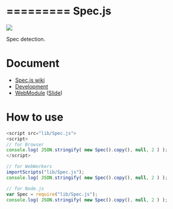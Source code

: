 =========
Spec.js
=========

![](https://travis-ci.org/uupaa/Spec.js.png)

Spec detection.

# Document

- [Spec.js wiki](https://github.com/uupaa/Spec.js/wiki/Spec)
- [Development](https://github.com/uupaa/WebModule/wiki/Development)
- [WebModule](https://github.com/uupaa/WebModule) ([Slide](http://uupaa.github.io/Slide/slide/WebModule/index.html))


# How to use

```js
<script src="lib/Spec.js">
<script>
// for Browser
console.log( JSON.stringify( new Spec().copy(), null, 2 ) );
</script>
```

```js
// for WebWorkers
importScripts("lib/Spec.js");
console.log( JSON.stringify( new Spec().copy(), null, 2 ) );
```

```js
// for Node.js
var Spec = require("lib/Spec.js");
console.log( JSON.stringify( new Spec().copy(), null, 2 ) );
```
